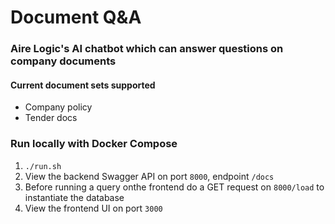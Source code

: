 # Document Q&A

### Aire Logic's AI chatbot which can answer questions on company documents

#### Current document sets supported
* Company policy
* Tender docs

### Run locally with Docker Compose
1. `./run.sh`
2. View the backend Swagger API on port `8000`, endpoint `/docs`
3. Before running a query onthe frontend do a GET request on `8000/load` to instantiate the database
3. View the frontend UI on port `3000`
